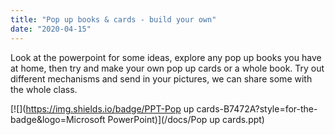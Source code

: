```yaml
---
title: "Pop up books & cards - build your own"
date: "2020-04-15"
---
```


Look at the powerpoint for some ideas, explore any pop up books you have at home, then try and make your own pop up cards or a whole book. Try out different mechanisms and send in your pictures, we can share some with the whole class.

[![](https://img.shields.io/badge/PPT-Pop up cards-B7472A?style=for-the-badge&logo=Microsoft PowerPoint)](/docs/Pop up cards.ppt)

<br>
<br>

